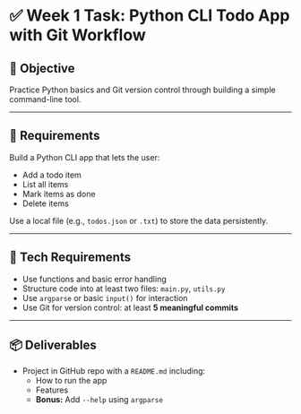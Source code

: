 # ✅ Week 1 Task: Python CLI Todo App with Git Workflow

## 🎯 Objective
Practice Python basics and Git version control through building a simple command-line tool.

---

## 🧠 Requirements

Build a Python CLI app that lets the user:
- Add a todo item  
- List all items  
- Mark items as done  
- Delete items  

Use a local file (e.g., `todos.json` or `.txt`) to store the data persistently.

---

## 🔧 Tech Requirements

- Use functions and basic error handling  
- Structure code into at least two files: `main.py`, `utils.py`  
- Use `argparse` or basic `input()` for interaction  
- Use Git for version control: at least **5 meaningful commits**

---

## 📦 Deliverables

- Project in GitHub repo with a `README.md` including:
  - How to run the app
  - Features
  - **Bonus:** Add `--help` using `argparse`